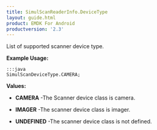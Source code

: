 ```yaml
---
title: SimulScanReaderInfo.DeviceType
layout: guide.html
product: EMDK For Android
productversion: '2.3'
---
```


List of supported scanner device type.
 
 

**Example Usage:**
	
	:::java	
	SimulScanDeviceType.CAMERA;


**Values:**

* **CAMERA** -The Scanner device class is camera.

* **IMAGER** -The scanner device class is imager.

* **UNDEFINED** -The scanner device class is not defined.










